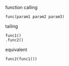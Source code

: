 function calling
```
func(param1 param2 param3)
```

tailing
```
func1()
.func2()
```
equivalent
```
func2(func1())
```
